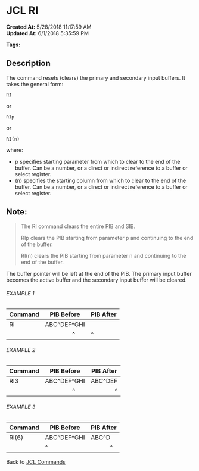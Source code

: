 # JCL RI

**Created At:** 5/28/2018 11:17:59 AM  
**Updated At:** 6/1/2018 5:35:59 PM  

**Tags:**
<badge text='buffer' vertical='middle' />
<badge text='jcl' vertical='middle' />

## Description 

The command resets (clears) the primary and secondary input buffers. It takes the general form:

```
RI
```

or

```
RIp
```

or

```
RI(n)
```

where:

- p specifies starting parameter from which to clear to the end of the buffer. Can be a number, or a direct or indirect reference to a buffer or select register.
- (n) specifies the starting column from which to clear to the end of the buffer. Can be a number, or a direct or indirect reference to a buffer or select register.




## Note:


> The RI command clears the entire PIB and SIB.
> 
> RIp clears the PIB starting from parameter p and continuing to the end of the buffer.
> 
> RI(n) clears the PIB starting from parameter n and continuing to the end of the buffer.


The buffer pointer will be left at the end of the PIB. The primary input buffer becomes the active buffer and the secondary input buffer will be cleared.



###### EXAMPLE 1


| Command<br> | PIB Before<br> | PIB After<br> |
| --- | --- | --- |
| RI<br> | ABC^DEF^GHI<br> | <br> |
| <br> |                  ^ | ^<br> |




###### EXAMPLE 2


| Command<br> | PIB Before<br> | PIB After<br> |
| --- | --- | --- |
| RI3<br> | ABC^DEF^GHI<br> | ABC^DEF<br> |
| <br> |                  ^ |                ^ |




###### EXAMPLE 3


| Command<br> | PIB Before<br> | PIB After<br> |
| --- | --- | --- |
| RI(6)<br> | ABC^DEF^GHI<br> | ABC^D<br> |
| <br> | ^<br> |             ^ |




Back to [JCL Commands](jcl-commands)
